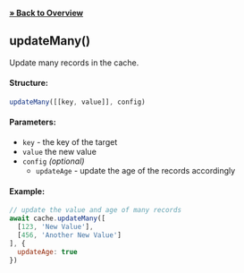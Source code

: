 [**» Back to Overview**](https://github.com/azurydev/cachu#features)

## updateMany()

Update many records in the cache.

#### Structure:

```js
updateMany([[key, value]], config)
```

#### Parameters:

- `key` - the key of the target
- `value` the new value
- `config` *(optional)*
  - `updateAge` - update the age of the records accordingly

#### Example:

```js
// update the value and age of many records
await cache.updateMany([
  [123, 'New Value'],
  [456, 'Another New Value']
], {
  updateAge: true
})
```